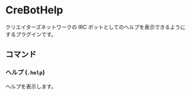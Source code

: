 CreBotHelp
==========

クリエイターズネットワークの IRC ボットとしてのヘルプを表示できるようにするプラグインです。

コマンド
--------

### ヘルプ (`.help`)

ヘルプを表示します。
